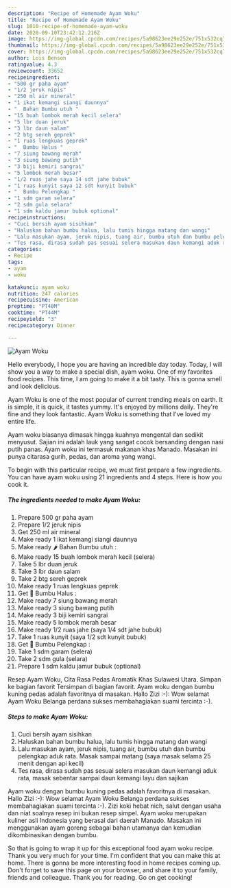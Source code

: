 ```yaml
---
description: "Recipe of Homemade Ayam Woku"
title: "Recipe of Homemade Ayam Woku"
slug: 1010-recipe-of-homemade-ayam-woku
date: 2020-09-10T23:42:12.216Z
image: https://img-global.cpcdn.com/recipes/5a98623ee29e252e/751x532cq70/ayam-woku-foto-resep-utama.jpg
thumbnail: https://img-global.cpcdn.com/recipes/5a98623ee29e252e/751x532cq70/ayam-woku-foto-resep-utama.jpg
cover: https://img-global.cpcdn.com/recipes/5a98623ee29e252e/751x532cq70/ayam-woku-foto-resep-utama.jpg
author: Lois Benson
ratingvalue: 4.3
reviewcount: 33652
recipeingredient:
- "500 gr paha ayam"
- "1/2 jeruk nipis"
- "250 ml air mineral"
- "1 ikat kemangi siangi daunnya"
- "  Bahan Bumbu utuh "
- "15 buah lombok merah kecil selera"
- "5 lbr duan jeruk"
- "3 lbr daun salam"
- "2 btg sereh geprek"
- "1 ruas lengkuas geprek"
- "  Bumbu Halus "
- "7 siung bawang merah"
- "3 siung bawang putih"
- "3 biji kemiri sangrai"
- "5 lombok merah besar"
- "1/2 ruas jahe saya 14 sdt jahe bubuk"
- "1 ruas kunyit saya 12 sdt kunyit bubuk"
- "  Bumbu Pelengkap "
- "1 sdm garam selera"
- "2 sdm gula selara"
- "1 sdm kaldu jamur bubuk optional"
recipeinstructions:
- "Cuci bersih ayam sisihkan"
- "Haluskan bahan bumbu halua, lalu tumis hingga matang dan wangi"
- "Lalu masukan ayam, jeruk nipis, tuang air, bumbu utuh dan bumbu pelengkap aduk rata. Masak sampai matang (saya masak selama 25 menit dengan api kecil)"
- "Tes rasa, dirasa sudah pas sesuai selera masukan daun kemangi aduk rata, masak sebentar sampai daun kemangi layu dan sajikan"
categories:
- Recipe
tags:
- ayam
- woku

katakunci: ayam woku 
nutrition: 247 calories
recipecuisine: American
preptime: "PT40M"
cooktime: "PT44M"
recipeyield: "3"
recipecategory: Dinner

---
```



![Ayam Woku](https://img-global.cpcdn.com/recipes/5a98623ee29e252e/751x532cq70/ayam-woku-foto-resep-utama.jpg)

Hello everybody, I hope you are having an incredible day today. Today, I will show you a way to make a special dish, ayam woku. One of my favorites food recipes. This time, I am going to make it a bit tasty. This is gonna smell and look delicious.

Ayam Woku is one of the most popular of current trending meals on earth. It is simple, it is quick, it tastes yummy. It's enjoyed by millions daily. They're fine and they look fantastic. Ayam Woku is something that I've loved my entire life.

Ayam woku biasanya dimasak hingga kuahnya mengental dan sedikit menyusut. Sajian ini adalah lauk yang sangat cocok bersanding dengan nasi putih panas. Ayam woku ini termasuk makanan khas Manado. Masakan ini punya citarasa gurih, pedas, dan aroma yang wangi.


To begin with this particular recipe, we must first prepare a few ingredients. You can have ayam woku using 21 ingredients and 4 steps. Here is how you cook it.

<!--inarticleads1-->

##### The ingredients needed to make Ayam Woku:

1. Prepare 500 gr paha ayam
1. Prepare 1/2 jeruk nipis
1. Get 250 ml air mineral
1. Make ready 1 ikat kemangi siangi daunnya
1. Make ready  🌶 Bahan Bumbu utuh :
1. Make ready 15 buah lombok merah kecil (selera)
1. Take 5 lbr duan jeruk
1. Take 3 lbr daun salam
1. Take 2 btg sereh geprek
1. Make ready 1 ruas lengkuas geprek
1. Get  🔪 Bumbu Halus :
1. Make ready 7 siung bawang merah
1. Make ready 3 siung bawang putih
1. Make ready 3 biji kemiri sangrai
1. Make ready 5 lombok merah besar
1. Make ready 1/2 ruas jahe (saya 1/4 sdt jahe bubuk)
1. Take 1 ruas kunyit (saya 1/2 sdt kunyit bubuk)
1. Get  🥄 Bumbu Pelengkap :
1. Take 1 sdm garam (selera)
1. Take 2 sdm gula (selara)
1. Prepare 1 sdm kaldu jamur bubuk (optional)


Resep Ayam Woku, Cita Rasa Pedas Aromatik Khas Sulawesi Utara. Simpan ke bagian favorit Tersimpan di bagian favorit. Ayam woku dengan bumbu kuning pedas adalah favoritnya di masakan. Hallo Zizi :-): Wow selamat Ayam Woku Belanga perdana sukses membahagiakan suami tercinta :-). 

<!--inarticleads2-->

##### Steps to make Ayam Woku:

1. Cuci bersih ayam sisihkan
1. Haluskan bahan bumbu halua, lalu tumis hingga matang dan wangi
1. Lalu masukan ayam, jeruk nipis, tuang air, bumbu utuh dan bumbu pelengkap aduk rata. Masak sampai matang (saya masak selama 25 menit dengan api kecil)
1. Tes rasa, dirasa sudah pas sesuai selera masukan daun kemangi aduk rata, masak sebentar sampai daun kemangi layu dan sajikan


Ayam woku dengan bumbu kuning pedas adalah favoritnya di masakan. Hallo Zizi :-): Wow selamat Ayam Woku Belanga perdana sukses membahagiakan suami tercinta :-). Zizi koki hebat nich, salut dengan usaha dan niat soalnya resep ini bukan resep simpel. Ayam woku merupakan kuliner asli Indonesia yang berasal dari daerah Manado. Masakan ini menggunakan ayam goreng sebagai bahan utamanya dan kemudian dikombinasikan dengan bumbu. 

So that is going to wrap it up for this exceptional food ayam woku recipe. Thank you very much for your time. I'm confident that you can make this at home. There is gonna be more interesting food in home recipes coming up. Don't forget to save this page on your browser, and share it to your family, friends and colleague. Thank you for reading. Go on get cooking!
